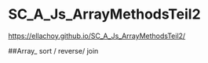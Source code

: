 # SC_A_Js_ArrayMethodsTeil2
https://ellachoy.github.io/SC_A_Js_ArrayMethodsTeil2/

##Array_ sort / reverse/ join 
